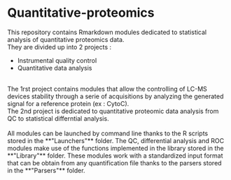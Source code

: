 # Quantitative-proteomics

This repository contains Rmarkdown modules dedicated to statistical analysis of quantitative proteomics data. <br/>
They are divided up into 2 projects : 
  - Instrumental quality control
  - Quantitative data analysis 
<br/>
The 1rst project contains modules that allow the controlling of LC-MS devices stability through a serie of acquisitions by analyzing the generated signal for a reference protein (ex : CytoC). <br/>
The 2nd project is dedicated to quantitative proteomic data analysis from QC to statistical differntial analysis.
<br/>
<br/>
All modules can be launched by command line thanks to the R scripts stored in the **"Launchers"** folder. The QC, differential analysis and ROC modules make use of the functions implemented in the library stored in the **"Library"** folder. These modules work with a standardized input format that can be obtain from any quantification file thanks to the parsers stored in the **"Parsers"** folder.
